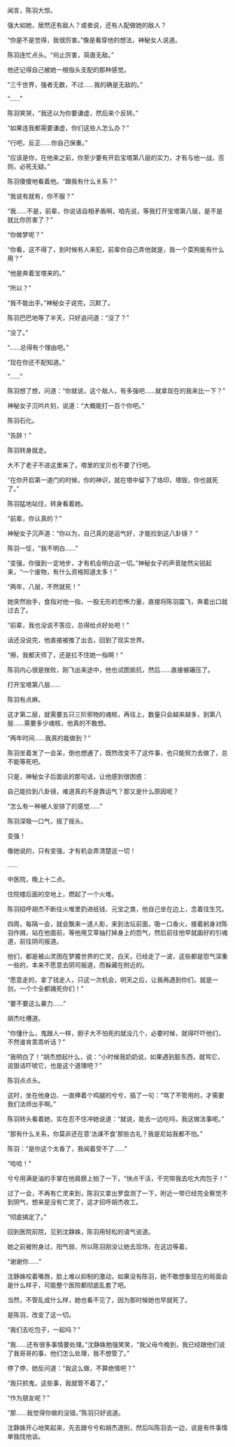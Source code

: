 闻言，陈羽大惊。

强大如她，居然还有敌人？或者说，还有人配做她的敌人？

“你是不是觉得，我很厉害。”像是看穿他的想法，神秘女人说道。

陈羽连忙点头。“何止厉害，简直无敌。”

他还记得自己被她一根指头支配的那种感觉。

“三千世界，强者无数，不过……我的确是无敌的。”

“……”

陈羽笑哭，“我还以为你要谦虚，然后来个反转。”

“如果连我都需要谦虚，你们这些人怎么办？”

“行吧，反正……你自己保重。”

“应该是你，在他来之前，你至少要有开启宝塔第八层的实力，才有与他一战，否则，必死无疑。”

陈羽傻傻地看着他。“跟我有什么关系？”

“我说有就有，你不服？”

“我……不是，前辈，你说话自相矛盾啊，咱先说，等我打开宝塔第八层，是不是就比你厉害了？”

“你做梦呢？”

“你看，这不得了，到时候有人来犯，前辈你自己弄他就是，我一个菜狗能有什么用？”

“他是奔着宝塔来的。”

“所以？”

“我不能出手。”神秘女子说完，沉默了。

陈羽巴巴地等了半天，只好追问道：“没了？”

“没了。”

“……总得有个理由吧。”

“现在你还不配知道。”

“……”

陈羽想了想，问道：“你就说，这个敌人，有多强吧……就拿现在的我来比一下？”

神秘女子沉吟片刻，说道：“大概能打一百个你吧。”

陈羽石化。

“告辞！”

陈羽转身就走。

大不了老子不进这里来了，塔里的宝贝也不要了行吧。

“在你开启第一道门的时候，你的神识，就在塔中留下了烙印，塔毁，你也就死了。”

陈羽猛地站住，转身看着她。

“前辈，你认真的？”

神秘女子沉声道：“你以为，自己真的是运气好，才能捡到这八卦镜？ ”

陈羽一怔，“我不明白……”

“变强，你强到一定地步，才有机会明白这一切。”神秘女子的声音陡然尖锐起来，“一个废物，有什么资格知道太多！”

“两年，八层，不然就死！”

她突然抬手，食指对他一指，一股无形的恐怖力量，直接将陈羽震飞，奔着出口就过去了。

“前辈，我也没说不答应，总得给点好处吧！”

话还没说完，他直接被推了出去，回到了现实世界。

“擦，我都天师了，还是扛不住她一指啊！”

陈羽内心很是挫败，刚飞出来途中，他也试图抵抗，然后……直接被碾压了。

打开宝塔第八层……

陈羽有点麻。

这才第二层，就需要五只三阶邪物的魂核，再往上，数量只会越来越多，到第八层……需要多少魂核，他真的不敢想。

“两年时间……我真的能做到？”

陈羽坐着发了一会呆，倒也想通了，既然改变不了这件事，也只能努力去做了，总不能等死吧。

只是，神秘女子后面说的那句话，让他感到很困惑：

自己能捡到八卦镜，难道真的不是靠运气？那又是什么原因呢？

“怎么有一种被人安排了的感觉……”

陈羽深吸一口气，摇了摇头。

变强！

像她说的，只有变强，才有机会弄清楚这一切！

……

中医院，晚上十二点。

住院楼后面的空地上，燃起了一个火堆。

陈羽招呼胡杰不断往火堆里扔进纸钱、元宝之类，他自己坐在边上，念着往生咒。

四周，每隔一会，就会飘来一道人影，来到法坛前面，吸一口香火，接着躬身对陈羽作揖，站在他面前，等他用艾草抽打掉身上的怨气，然后前往他早就画好的引魂道，前往阴司报道。

他们，都是被山灵困在梦魇世界的亡灵，白天，已经走了一波，这些都是怨气深重一些的，本来不愿意去阴司报道，而躲藏在附近的。

“愿意走的，拿了钱走人，只这一次机会，明天之后，让我再遇到你们，就是一剑，一个个全都捅死你们！”

“要不要这么暴力……”

胡杰吐槽道。

“你懂什么，鬼跟人一样，胆子大不怕死的就没几个，必要时候，就得吓吓他们，不然谁肯乖乖听话？”

“我明白了！”胡杰想起什么，说：“小时候我奶奶说，如果遇到脏东西，就骂它，说狠话吓唬它，也是这个道理吧？”

陈羽点点头。

这时，坐在他身边、一直捧着个鸡腿的兮兮，插了一句：“骂了不管用的，才需要我们法师出手啊。”

陈羽转头看着她，实在忍不住冲她说道：“就说，能去一边吃吗，我这做法事呢。”

“那有什么关系，你莫非还在意‘法课不食’那些古礼？我是尼姑我都不怕。”

陈羽：“是你这个太香了，我闻着受不了……”

“哈哈！”

兮兮用满是油的手掌在他肩膀上拍了一下，“快点干活，干完带我去吃大肉包子！”

过了一会，不再有亡灵来到，陈羽又拿出罗盘测了一下，附近一带已经完全察觉不到阴气，想来是没有亡灵了，这才招呼胡杰收工。

“彻底搞定了。”

回到医院前院，见到沈静姝，陈羽用轻松的语气说道。

她之前被附身过，阳气弱，所以陈羽刚没让她去现场，在这边等着。

“谢谢你……”

沈静姝咬着嘴唇，脸上难以抑制的激动，如果没有陈羽，她不敢想象现在的局面会是什么样子，可能整个医院都彻底乱套了吧。

当然，不管乱成什么样，她也看不见了，因为那时候她也早就死了。

是陈羽，改变了这一切。

“我们去吃包子，一起吗？”

“我……还有很多事情要处理。”沈静姝勉强笑笑，“我父母今晚到，我已经跟他们说了我哥哥的事，他们怎么处理，我不想管了。”

停了停，她反问道：“我这么做，不算绝情吧？”

“我只抓鬼，这些事，我就管不着了。”

“作为朋友呢？”

“那……我觉得你做的没错。”陈羽只好说道。

沈静姝开心地笑起来，先去跟兮兮和胡杰道别，然后叫陈羽去一边，说是有件事情单独找他谈。
